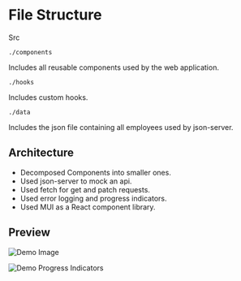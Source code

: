 # File Structure

Src 

    ./components
Includes all reusable components used by the web application.

    ./hooks
Includes custom hooks.

    ./data
Includes the json file containing all employees used by json-server.

## Architecture

- Decomposed Components into smaller ones.
- Used json-server to mock an api.
- Used fetch for get and patch requests.
- Used error logging and progress indicators.
- Used MUI as a React component library.

## Preview

![Demo Image](https://i.ibb.co/6FvjngM/Whats-App-Image-2022-03-03-at-8-03-53-PM.jpg)

![Demo Progress Indicators](https://i.ibb.co/pxKcKtM/demo-indicator.png)